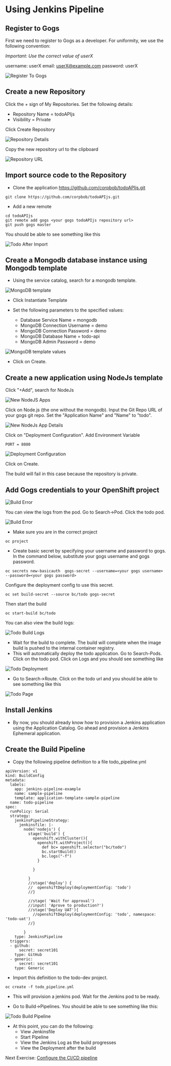 # Using Jenkins Pipeline

## Register to Gogs 

First we need to register to Gogs as a developer. For uniformity, we use the following convention:

*Important: Use the correct value of userX*

username: userX
email: userX@example.com
password: userX

![Register To Gogs](images/register_to_gogs.png)

## Create a new Repository

Click the + sign of My Repositories. Set the following details:

- Repository Name = todoAPIjs
- Visibility = Private

Click Create Repository

![Repository Details](images/new_repository_details.png)

Copy the new repository url to the clipboard

![Repository URL](images/todo_repository.png)

## Import source code to the Repository

- Clone the application https://github.com/corpbob/todoAPIjs.git
```
git clone https://github.com/corpbob/todoAPIjs.git
```
- Add a new remote 
```
cd todoAPIjs
git remote add gogs <your gogs todoAPIjs repository url>
git push gogs master
```
You should be able to see something like this

![Todo After Import](images/todo_after_import.png)

## Create a Mongodb database instance using Mongodb template

- Using the service catalog, search for a mongodb template. 

![MongoDB template](images/todo_mongodb1_4.2.png)

- Click Instantiate Template
- Set the following parameters to the specified values:

  - Database Service Name = mongodb
  - MongoDB Connection Username = demo
  - MongoDB Connection Password = demo
  - MongoDB Database Name = todo-api
  - MongoDB Admin Password = demo


![MongoDB template values](images/todo_mongodb2_4.2.png)

- Click on Create.

## Create a new application using NodeJs template

Click "+Add", search for NodeJs

![New NodeJS Apps](images/new_app_nodejs_4.2.png)

Click on Node.js (the one without the mongodb).  Input the Git Repo URL of your gogs git repo. Set the "Application Name" and "Name" to "todo".


![New NodeJs App Details](images/todo_nodejs_details_4.2.png)

Click on "Deployment Configuration". Add Environment Variable

```
PORT = 8080
```

![Deployment Configuration](images/todo_nodejs_deployment_configuration_4.2.png)

Click on Create.

The build will fail in this case because the repository is private.

## Add Gogs credentials to your OpenShift project


![Build Error](images/todo_error1_4.2.png)

You can view the logs from the pod. Go to Search->Pod. Click the todo pod. 

![Build Error](images/todo_error.png)

- Make sure you are in the correct project

```
oc project
```

- Create basic secret by specifying your username and password to gogs. In the command below, substitute your gogs username and gogs password.
```
oc secrets new-basicauth  gogs-secret --username=<your gogs username> --password=<your gogs password>
```
Configure the deployment config to use this secret. 

```
oc set build-secret --source bc/todo gogs-secret
```

Then start the build

```
oc start-build bc/todo
```

You can also view the build logs:

![Todo Build Logs](images/todo_build_logs_4.2_v2.png)
- Wait for the build to complete. The build will complete when the image build is pushed to the internal container registry.
- This will automatically deploy the todo application. Go to Search-Pods. Click on the todo pod. Click on Logs and you should see something like

![Todo Deployment](images/todo_deployment_4.2.png)

- Go to Search->Route. Click on the todo url and you should be able to see something like this

![Todo Page](images/todo_web_page.png)

## Install Jenkins

- By now, you should already know how to provision a Jenkins application using the Application Catalog. Go ahead and provision a Jenkins Ephemeral application.

## Create the Build Pipeline

- Copy the following pipeline definition to a file todo_pipeline.yml

```
apiVersion: v1
kind: BuildConfig
metadata:
  labels:
    app: jenkins-pipeline-example
    name: sample-pipeline
    template: application-template-sample-pipeline
  name: todo-pipeline
spec:
  runPolicy: Serial
  strategy:
    jenkinsPipelineStrategy:
      jenkinsfile: |-
        node('nodejs') {
          stage('build') {
            openshift.withCluster(){
              openshift.withProject(){
                def bc= openshift.selector("bc/todo")
                bc.startBuild()
                bc.logs("-f")
              }
              
            }
            
          }
          //stage('deploy') {
          //  openshiftDeploy(deploymentConfig: 'todo')
          //}
        
          //stage( 'Wait for approval')
          //input( 'Aprove to production?')
          //stage('Deploy UAT'){
            //openshiftDeploy(deploymentConfig: 'todo', namespace: 'todo-uat')
          //}
        
        }
    type: JenkinsPipeline
  triggers:
  - github:
      secret: secret101
    type: GitHub
  - generic:
      secret: secret101
    type: Generic
```
- Import this definition to the todo-dev project.

```
oc create -f todo_pipeline.yml
```
- This will provision a jenkins pod. Wait for the Jenkins pod to be ready.

- Go to Build->Pipelines. You should be able to see something like this:

![Todo Build Pipeline](images/todo_pipeline.png)

- At this point, you can do the following:
  - View Jenkinsfile
  - Start Pipeline
  - View the Jenkins Log as the build progresses
  - View the Deployment after the build

Next Exercise: [Configure the CI/CD pipeline](06_configure_cicd.md)
